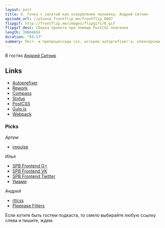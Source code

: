 ```yaml
---
layout: post
title: 6. Точка с запятой как оскорбление человека. Андрей Ситник
episode_url: //please.frontflip.me/frontflip_0007
flipgif: http://frontflip.me/images/flipgifs/6.gif
flipgif_desc: Сборка проекта при помощи PostCSS плагинов
length: 39804656
duration: "55:17"
summary: Пост- и препроцессоры css, история autoprefixer'a, опенсорсные войны и много магии.
---
```


В гостях [Андрей Ситник](https://twitter.com/andrey_sitnik)

## Links
 - [Autoprefixer](https://github.com/postcss/autoprefixer)
 - [Rework](https://github.com/reworkcss/rework)
 - [Compass](http://compass-style.org/)
 - [Stylus](http://learnboost.github.io/stylus/)
 - [PostCSS](https://github.com/postcss/postcss)
 - [Gulp.js](http://gulpjs.com/)
 - [Webpack](https://webpack.github.io/)


### Picks
*Артем*

 - [impulse](http://impulse.luster.io)

*Илья*

 - [SPB Frontend G+](https://plus.google.com/communities/104754387486747286577)
 - [SPB Frontend VK](https://vk.com/spb_frontend)
 - [SPB Frontend Twitter](https://vk.com/spb_frontend)
 - [Умами](http://ru.wikipedia.org/wiki/%D0%A3%D0%BC%D0%B0%D0%BC%D0%B8)

*Андрей*

 - [rtlcss](https://github.com/MohammadYounes/rtlcss)
 - [Pleeease Filters](https://github.com/iamvdo/pleeease-filters)

Если хотите быть гостем подкаста, то смело выбирайте любую ссылку слева и пишите, ждем.
